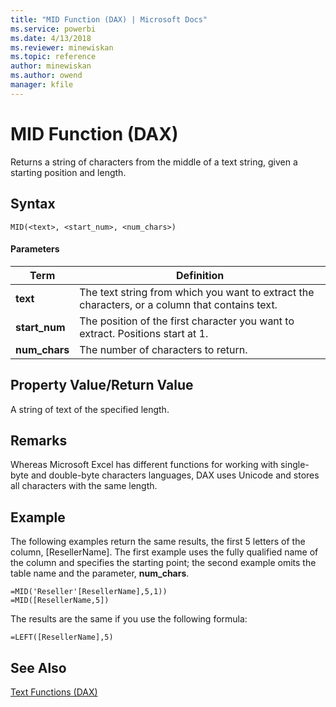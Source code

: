 ```yaml
---
title: "MID Function (DAX) | Microsoft Docs"
ms.service: powerbi
ms.date: 4/13/2018
ms.reviewer: minewiskan
ms.topic: reference
author: minewiskan
ms.author: owend
manager: kfile
---
```

# MID Function (DAX)
Returns a string of characters from the middle of a text string, given a starting position and length.  
  
## Syntax  
  
```  
MID(<text>, <start_num>, <num_chars>)  
```  
  
#### Parameters  
  
|Term|Definition|  
|--------|--------------|  
|**text**|The text string from which you want to extract the characters, or a column that contains text.|  
|**start_num**|The position of the first character you want to extract. Positions start at 1.|  
|**num_chars**|The number of characters to return.|  
  
## Property Value/Return Value  
A string of text of the specified length.  
  
## Remarks  
Whereas Microsoft Excel has different functions for working with single-byte and double-byte characters languages, DAX uses Unicode and stores all characters with the same length.  
  
## Example  
The following examples return the same results, the first 5 letters of the column, [ResellerName]. The first example uses the fully qualified name of the column and specifies the starting point; the second example omits the table name and the parameter, **num_chars**.  
  
```  
=MID('Reseller'[ResellerName],5,1))  
=MID([ResellerName,5])  
```  
The results are the same if you use the following formula:  
  
`=LEFT([ResellerName],5)`  
  
## See Also  
[Text Functions &#40;DAX&#41;](text-functions-dax.md)  
  
